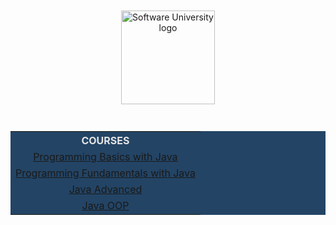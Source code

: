 <!DOCTYPE html>
<html lang="en">

<head>
    <meta charset="UTF-8">
    <meta http-equiv="X-UA-Compatible" content="IE=edge">
    <meta name="viewport" content="width=device-width, initial-scale=1.0">
</head>

<body>
    <div align="center">
        <a href="https://softuni.bg/curriculum" target="_blank">
            <img src="https://upload.wikimedia.org/wikipedia/commons/7/76/Logo_Software_University_%28SoftUni%29_-_blue.png"
                alt="Software University logo" style="position:relative; width:150px; padding:10px; margin: 0 auto;">
        </a>
    </div>
    <br>
    <div align="center">
        <table style="width:100%; max-width:1000px; background-color:#234465; color:#e4e4e4">
            <tr>
                <th style="text-align:center; vertical-align: middle;">COURSES</th>
            </tr>
            <tr>
                <td style="text-align:center; vertical-align: middle;">
                    <a href="https://github.com/beinsaduno/SoftUni-Software-Engineering/tree/main/Java/M01JavaProgrammingBasics"
                        target="_blank">Programming Basics with Java</a>
                </td>
            </tr>
            <tr>
                <td style="text-align:center; vertical-align: middle;">
                    <a href="https://github.com/beinsaduno/SoftUni-Software-Engineering/tree/main/Java/M02JavaFundamentals"
                        target="_blank">Programming Fundamentals with Java</a>
            </tr>
            <tr>
                <td style="text-align:center; vertical-align: middle;">
                    <a href="https://github.com/beinsaduno/SoftUni-Software-Engineering/tree/main/Java/M03JavaAdvanced"
                        target="_blank">Java Advanced</a>
                </td>
            </tr>
            <tr>
                <td style="text-align:center; vertical-align: middle;">
                    <a href="https://github.com/beinsaduno/SoftUni-Software-Engineering/tree/main/Java/M04JavaOOP"
                        target="_blank">Java OOP</a>
                </td>
            </tr>
        </table>
    </div>

</body>

</html>
